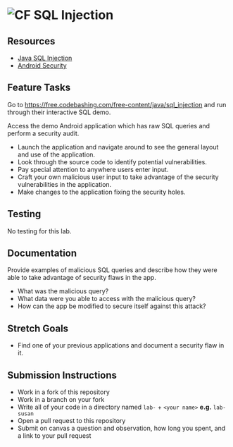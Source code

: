 # ![CF](http://i.imgur.com/7v5ASc8.png) SQL Injection

## Resources
* [Java SQL Injection](https://free.codebashing.com/free-content/java/sql_injection)
* [Android Security](https://developer.android.com/training/articles/security-tips.html)

## Feature Tasks
Go to <https://free.codebashing.com/free-content/java/sql_injection> and run through their interactive
SQL demo.

Access the demo Android application which has raw SQL queries and perform a
security audit.

* Launch the application and navigate around to see the general layout and use
  of the application.
* Look through the source code to identify potential vulnerabilities.
* Pay special attention to anywhere users enter input.
* Craft your own malicious user input to take advantage of the security
  vulnerabilities in the application.
* Make changes to the application fixing the security holes.

## Testing
No testing for this lab.

## Documentation
Provide examples of malicious SQL queries and describe how they were able to
take advantage of security flaws in the app.

* What was the malicious query?
* What data were you able to access with the malicious query?
* How can the app be modified to secure itself against this attack?

## Stretch Goals
* Find one of your previous applications and document a security flaw in it.

## Submission Instructions
* Work in a fork of this repository
* Work in a branch on your fork
* Write all of your code in a directory named `lab-` + `<your name>` **e.g.** `lab-susan`
* Open a pull request to this repository
* Submit on canvas a question and observation, how long you spent, and a link to
  your pull request
